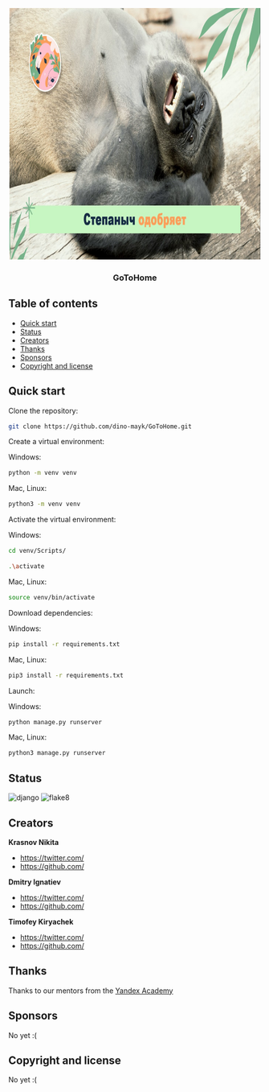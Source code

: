 <p align="center">
  <a href="#">
    <img src="/static_dev/other/img/Stepanych.jpg" alt="logo" width="500" height="500">
  </a>
</p>

<h3 align="center">GoToHome</h3>

## Table of contents

- [Quick start](#quick-start)
- [Status](#status)
- [Creators](#creators)
- [Thanks](#thanks)
- [Sponsors](#sponsors)
- [Copyright and license](#copyright-and-license)


## Quick start

Clone the repository:
```bash
git clone https://github.com/dino-mayk/GoToHome.git
```

Create a virtual environment:

Windows:
```bash
python -m venv venv
```
Mac, Linux:
```bash
python3 -m venv venv
```

Activate the virtual environment:

Windows:
```bash
cd venv/Scripts/
```
```bash
.\activate
```
Mac, Linux:
```bash
source venv/bin/activate
```

Download dependencies:

Windows:
```bash
pip install -r requirements.txt
```
Mac, Linux:
```bash
pip3 install -r requirements.txt
```

Launch:

Windows:
```bash
python manage.py runserver
```
Mac, Linux:
```bash
python3 manage.py runserver
```

## Status

![django](https://github.com/dino-mayk/GoToHome/actions/workflows/python-package.yml/badge.svg)
![flake8](https://github.com/dino-mayk/GoToHome/actions/workflows/django.yml/badge.svg)


## Creators

**Krasnov Nikita**

- <https://twitter.com/>
- <https://github.com/>

**Dmitry Ignatiev**

- <https://twitter.com/>
- <https://github.com/>

**Timofey Kiryachek**

- <https://twitter.com/>
- <https://github.com/>


## Thanks

Thanks to our mentors from the [Yandex Academy](https://academy.yandex.ru/)


## Sponsors

No yet :(


## Copyright and license

No yet :(